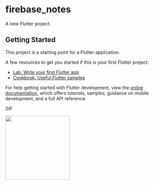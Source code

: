 # firebase_notes

A new Flutter project.

## Getting Started

This project is a starting point for a Flutter application.

A few resources to get you started if this is your first Flutter project:

- [Lab: Write your first Flutter app](https://docs.flutter.dev/get-started/codelab)
- [Cookbook: Useful Flutter samples](https://docs.flutter.dev/cookbook)

For help getting started with Flutter development, view the
[online documentation](https://docs.flutter.dev/), which offers tutorials,
samples, guidance on mobile development, and a full API reference.

GIF

<img src = "https://user-images.githubusercontent.com/123537725/234187171-fb82dd7b-0193-49d9-902f-0652d366ecf9.gif" width="200px">
